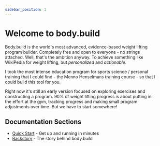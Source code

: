 ```yaml
---
sidebar_position: 1
---
```


# Welcome to body.build

Body.build is the world's most advanced, evidence-based weight lifting program builder.  Completely free and open to everyone - no strings attached.  Well, that's the ambition anyway.  To achieve something like WikiPedia for weight lifting, but *personalized* and *actionable*.

I took the most intense education program for sports science / personal training that I could find - the Menno Henselmans training course - so that I could build this tool for you.

Right now it's still an early version focused on exploring exercises and constructing a program.  90% of weight lifting progress is about putting in the effort at the gym, tracking progress and making small program adjustments over time.  But we have to start somewhere!

## Documentation Sections

- [Quick Start](quick-start.md) - Get up and running in minutes
- [Backstory](backstory.md) - The story behind body.build